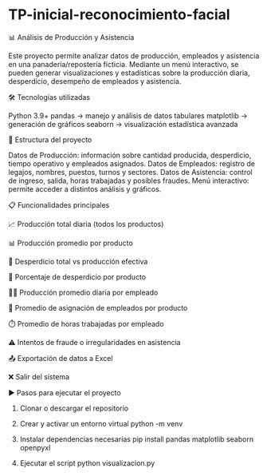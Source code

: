 # TP-inicial-reconocimiento-facial

📊 Análisis de Producción y Asistencia

Este proyecto permite analizar datos de producción, empleados y asistencia en una panadería/repostería ficticia.
Mediante un menú interactivo, se pueden generar visualizaciones y estadísticas sobre la producción diaria, desperdicio, desempeño de empleados y asistencia.

🛠️ Tecnologías utilizadas

Python 3.9+
pandas → manejo y análisis de datos tabulares
matplotlib → generación de gráficos
seaborn → visualización estadística avanzada

📂 Estructura del proyecto

Datos de Producción: información sobre cantidad producida, desperdicio, tiempo operativo y empleados asignados.
Datos de Empleados: registro de legajos, nombres, puestos, turnos y sectores.
Datos de Asistencia: control de ingreso, salida, horas trabajadas y posibles fraudes.
Menú interactivo: permite acceder a distintos análisis y gráficos.

📋 Funcionalidades principales

📈 Producción total diaria (todos los productos)

📊 Producción promedio por producto

🥖 Desperdicio total vs producción efectiva

🚮 Porcentaje de desperdicio por producto

👨‍🍳 Producción promedio diaria por empleado

🔄 Promedio de asignación de empleados por producto

⏱️ Promedio de horas trabajadas por empleado

⚠️ Intentos de fraude o irregularidades en asistencia

📤 Exportación de datos a Excel

❌ Salir del sistema

▶️ Pasos para ejecutar el proyecto
1. Clonar o descargar el repositorio

2. Crear y activar un entorno virtual
python -m venv 

3. Instalar dependencias necesarias
pip install pandas matplotlib seaborn openpyxl

4. Ejecutar el script
python visualizacion.py

